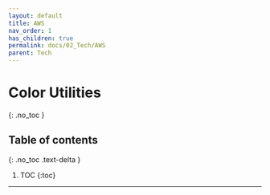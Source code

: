 ```yaml
---
layout: default
title: AWS
nav_order: 1
has_children: true
permalink: docs/02_Tech/AWS
parent: Tech
---
```


# Color Utilities
{: .no_toc }

## Table of contents
{: .no_toc .text-delta }

1. TOC
   {:toc}

---